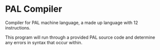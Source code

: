 # PAL Compiler

Compiler for PAL machine language, a made up language with 12 instructions. 

This program will run through a provided PAL source code and determine any errors in syntax that occur within.
